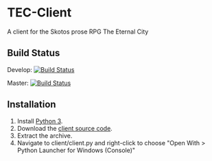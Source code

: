 # TEC-Client
A client for the Skotos prose RPG The Eternal City

## Build Status
Develop: [![Build Status](https://travis-ci.org/ExposureSoftware/TEC-Client.svg?branch=dev)](https://travis-ci.org/ExposureSoftware/TEC-Client)

Master:  [![Build Status](https://travis-ci.org/ExposureSoftware/TEC-Client.svg?branch=master)](https://travis-ci.org/ExposureSoftware/TEC-Client)

## Installation
1. Install [Python 3](https://www.python.org/ftp/python/3.4.3/python-3.4.3.msi).
2. Download the [client source code](https://github.com/ExposureSoftware/TEC-Client/archive/v0.1-alpha.zip).
3. Extract the archive.
4. Navigate to client/client.py and right-click to choose "Open With > Python Launcher for Windows (Console)"
